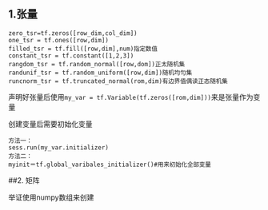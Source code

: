 ## 1.张量

```
zero_tsr=tf.zeros([row_dim,col_dim])
one_tsr = tf.ones([row,dim])
filled_tsr = tf.fill([row,dim],num)指定数值
constant_tsr = tf.constant([1,2,3])
rangdom_tsr = tf.random_normal([row,dom])正太随机集
randunif_tsr = tf.random_uniform([row,dim])随机均匀集
runcnorm_tsr = tf.truncated_normal(rom,dim)有边界值偶读正态随机集
```

声明好张量后使用`my_var = tf.Variable(tf.zeros([rom,dim]))`来是张量作为变量

创建变量后需要初始化变量

```
方法一：
sess.run(my_var.initializer)
方法二：
myinit＝tf.global_varibales_initializer()#用来初始化全部变量
```

##2. 矩阵

举证使用numpy数组来创建